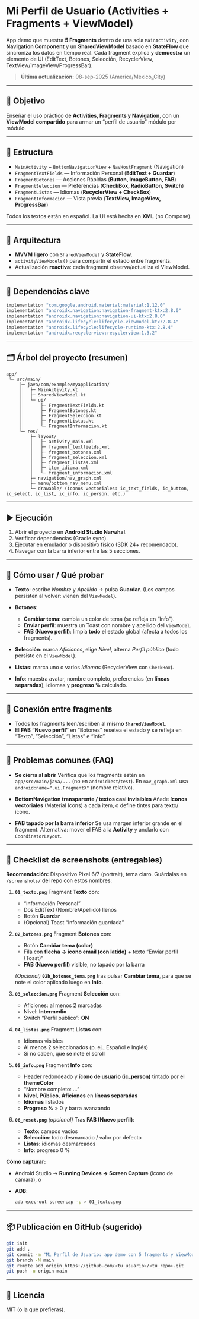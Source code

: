 # Mi Perfil de Usuario (Activities + Fragments + ViewModel)

App demo que muestra **5 Fragments** dentro de una sola `MainActivity`, con **Navigation Component** y un **SharedViewModel** basado en **StateFlow** que sincroniza los datos en tiempo real. Cada fragment explica y **demuestra** un elemento de UI (EditText, Botones, Selección, RecyclerView, TextView/ImageView/ProgressBar).

> **Última actualización:** 08-sep-2025 (America/Mexico_City)

---

## 🎯 Objetivo

Enseñar el uso práctico de **Activities, Fragments y Navigation**, con un **ViewModel compartido** para armar un “perfil de usuario” módulo por módulo.

---

## 📱 Estructura

- `MainActivity` + `BottomNavigationView` + `NavHostFragment` (Navigation)
- `FragmentTextFields` — Información Personal (**EditText + Guardar**)
- `FragmentBotones` — Acciones Rápidas (**Button, ImageButton, FAB**)
- `FragmentSeleccion` — Preferencias (**CheckBox, RadioButton, Switch**)
- `FragmentListas` — Idiomas (**RecyclerView + CheckBox**)
- `FragmentInformacion` — Vista previa (**TextView, ImageView, ProgressBar**)

Todos los textos están en español. La UI está hecha en **XML** (no Compose).

---

## 🧱 Arquitectura

- **MVVM ligero** con `SharedViewModel` y **StateFlow**.
- `activityViewModels()` para compartir el estado entre fragments.
- Actualización **reactiva**: cada fragment observa/actualiza el ViewModel.

---

## 🧩 Dependencias clave

```gradle
implementation "com.google.android.material:material:1.12.0"
implementation "androidx.navigation:navigation-fragment-ktx:2.8.0"
implementation "androidx.navigation:navigation-ui-ktx:2.8.0"
implementation "androidx.lifecycle:lifecycle-viewmodel-ktx:2.8.4"
implementation "androidx.lifecycle:lifecycle-runtime-ktx:2.8.4"
implementation "androidx.recyclerview:recyclerview:1.3.2"
````

---

## 🗂️ Árbol del proyecto (resumen)

```
app/
 └─ src/main/
     ├─ java/com/example/myapplication/
     │   ├─ MainActivity.kt
     │   ├─ SharedViewModel.kt
     │   └─ ui/
     │       ├─ FragmentTextFields.kt
     │       ├─ FragmentBotones.kt
     │       ├─ FragmentSeleccion.kt
     │       ├─ FragmentListas.kt
     │       └─ FragmentInformacion.kt
     └─ res/
         ├─ layout/
         │   ├─ activity_main.xml
         │   ├─ fragment_textfields.xml
         │   ├─ fragment_botones.xml
         │   ├─ fragment_seleccion.xml
         │   ├─ fragment_listas.xml
         │   ├─ item_idioma.xml
         │   └─ fragment_informacion.xml
         ├─ navigation/nav_graph.xml
         ├─ menu/bottom_nav_menu.xml
         └─ drawable/ (íconos vectoriales: ic_text_fields, ic_button, ic_select, ic_list, ic_info, ic_person, etc.)
```

---

## ▶️ Ejecución

1. Abrir el proyecto en **Android Studio Narwhal**.
2. Verificar dependencias (Gradle sync).
3. Ejecutar en emulador o dispositivo físico (SDK 24+ recomendado).
4. Navegar con la barra inferior entre las 5 secciones.

---

## 🧪 Cómo usar / Qué probar

* **Texto**: escribe *Nombre* y *Apellido* → pulsa **Guardar**. (Los campos persisten al volver: vienen del `ViewModel`).
* **Botones**:

  * **Cambiar tema**: cambia un color de tema (se refleja en “Info”).
  * **Enviar perfil**: muestra un Toast con nombre y apellido del `ViewModel`.
  * **FAB (Nuevo perfil)**: limpia **todo** el estado global (afecta a todos los fragments).
* **Selección**: marca *Aficiones*, elige *Nivel*, alterna *Perfil público* (todo persiste en el `ViewModel`).
* **Listas**: marca uno o varios *Idiomas* (RecyclerView con `CheckBox`).
* **Info**: muestra avatar, nombre completo, preferencias (en **líneas separadas**), idiomas y **progreso %** calculado.

---

## 🔄 Conexión entre fragments

* Todos los fragments leen/escriben al **mismo `SharedViewModel`**.
* El **FAB “Nuevo perfil”** en “Botones” resetea el estado y se refleja en “Texto”, “Selección”, “Listas” e “Info”.

---

## 🐞 Problemas comunes (FAQ)

* **Se cierra al abrir**
  Verifica que los fragments estén en `app/src/main/java/...` (no en `androidTest`/`test`).
  En `nav_graph.xml` usa `android:name=".ui.FragmentX"` (nombre relativo).

* **BottomNavigation transparente / textos casi invisibles**
  Añade **íconos vectoriales** (Material Icons) a cada item, o define tintes para texto/ícono.

* **FAB tapado por la barra inferior**
  Se usa margen inferior grande en el fragment. Alternativa: mover el FAB a la **Activity** y anclarlo con `CoordinatorLayout`.

---

## 📸 Checklist de screenshots (entregables)

**Recomendación:** Dispositivo Pixel 6/7 (portrait), tema claro.
Guárdalas en `/screenshots/` del repo con estos nombres:

1. **`01_texto.png`**
   Fragment **Texto** con:

   * “Información Personal”
   * Dos EditText (Nombre/Apellido) llenos
   * Botón **Guardar**
   * (Opcional) Toast “Información guardada”

2. **`02_botones.png`**
   Fragment **Botones** con:

   * Botón **Cambiar tema (color)**
   * Fila con **flecha → icono email (con latido)** + texto “Enviar perfil (Toast)”
   * **FAB (Nuevo perfil)** visible, no tapado por la barra

   *(Opcional)* **`02b_botones_tema.png`** tras pulsar **Cambiar tema**, para que se note el color aplicado luego en **Info**.

3. **`03_seleccion.png`**
   Fragment **Selección** con:

   * Aficiones: al menos 2 marcadas
   * Nivel: **Intermedio**
   * Switch “Perfil público”: **ON**

4. **`04_listas.png`**
   Fragment **Listas** con:

   * Idiomas visibles
   * Al menos 2 seleccionados (p. ej., Español e Inglés)
   * Si no caben, que se note el scroll

5. **`05_info.png`**
   Fragment **Info** con:

   * Header redondeado y **ícono de usuario (ic\_person)** tintado por el **themeColor**
   * “Nombre completo: …”
   * **Nivel**, **Público**, **Aficiones** en **líneas separadas**
   * **Idiomas** listados
   * **Progreso %** > 0 y barra avanzando

6. **`06_reset.png`** *(opcional)*
   Tras **FAB (Nuevo perfil)**:

   * **Texto**: campos vacíos
   * **Selección**: todo desmarcado / valor por defecto
   * **Listas**: idiomas desmarcados
   * **Info**: progreso 0 %

**Cómo capturar:**

* Android Studio → **Running Devices → Screen Capture** (ícono de cámara), o
* **ADB**:

  ```bash
  adb exec-out screencap -p > 01_texto.png
  ```

---

## 📦 Publicación en GitHub (sugerido)

```bash
git init
git add .
git commit -m "Mi Perfil de Usuario: app demo con 5 fragments y ViewModel"
git branch -M main
git remote add origin https://github.com/<tu_usuario>/<tu_repo>.git
git push -u origin main
```

---

## 📄 Licencia

MIT (o la que prefieras).

```

